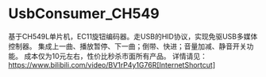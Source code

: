# UsbConsumer_CH549
基于CH549L单片机，EC11旋钮编码器。走USB的HID协议，实现免驱USB多媒体控制器。 集成上一曲、播放暂停、下一曲；倒带、快进；音量加减、静音开关功能。 成本仅为10元左右，性价比秒杀市面所有产品。
详情请见：https://www.bilibili.com/video/BV1rP4y1G76R[InternetShortcut]

